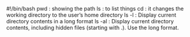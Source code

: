 #!/bin/bash
pwd : showing the path
ls  : to list things
cd : it changes the working directory to the user’s home directory
ls -l : Display current directory contents in a long format
ls -al : Display current directory contents, including hidden files (starting with .). Use the long format.
